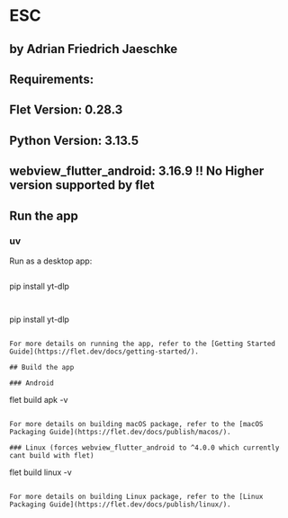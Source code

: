 # ESC
## by Adrian Friedrich Jaeschke
## Requirements:
## Flet Version: 0.28.3
## Python Version: 3.13.5
## webview_flutter_android: 3.16.9 !! No Higher version supported by flet

## Run the app

### uv

Run as a desktop app:
```
```
pip install yt-dlp
```


```
pip install yt-dlp
```

For more details on running the app, refer to the [Getting Started Guide](https://flet.dev/docs/getting-started/).

## Build the app

### Android

```
flet build apk -v
```

For more details on building macOS package, refer to the [macOS Packaging Guide](https://flet.dev/docs/publish/macos/).

### Linux (forces webview_flutter_android to ^4.0.0 which currently cant build with flet)

```
flet build linux -v
```

For more details on building Linux package, refer to the [Linux Packaging Guide](https://flet.dev/docs/publish/linux/).
